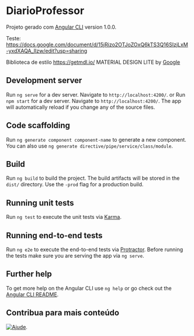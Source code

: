 # DiarioProfessor

Projeto gerado com [Angular CLI](https://github.com/angular/angular-cli) version 1.0.0.

Teste: https://docs.google.com/document/d/15jRizo2OTJoZOxQ6kTS3Q16SIzjLxM-yxdXAQA_lIzw/edit?usp=sharing

Biblioteca de estilo https://getmdl.io/ MATERIAL DESIGN LITE by [Google](https://developers.google.com/)

## Development server

Run `ng serve` for a dev server. Navigate to `http://localhost:4200/`. or
Run `npm start` for a dev server. Navigate to `http://localhost:4200/`. The app will automatically reload if you change any of the source files.

## Code scaffolding

Run `ng generate component component-name` to generate a new component. You can also use `ng generate directive/pipe/service/class/module`.

## Build

Run `ng build` to build the project. The build artifacts will be stored in the `dist/` directory. Use the `-prod` flag for a production build.

## Running unit tests

Run `ng test` to execute the unit tests via [Karma](https://karma-runner.github.io).

## Running end-to-end tests

Run `ng e2e` to execute the end-to-end tests via [Protractor](http://www.protractortest.org/).
Before running the tests make sure you are serving the app via `ng serve`.

## Further help

To get more help on the Angular CLI use `ng help` or go check out the [Angular CLI README](https://github.com/angular/angular-cli/blob/master/README.md).

## Contribua para mais conteúdo

[![Ajude](https://stc.pagseguro.uol.com.br/public/img/botoes/doacoes/120x53-doar.gif)](https://pag.ae/bbkGLHL).
